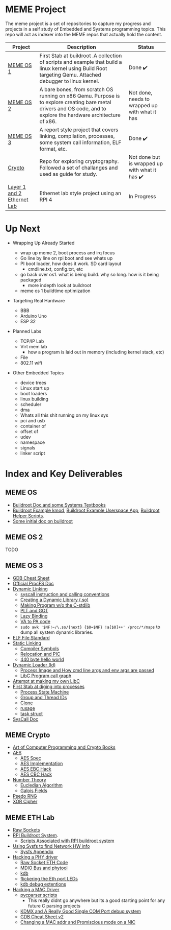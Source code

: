 # MEME Project

The meme project is a set of repositories to capture my progress and projects in a self study of Embedded and Systems programming topics. This repo will act as indexer into the MEME repos that actually hold the content.

| Project | Description | Status |
| --- | --- | --- |
| [MEME OS 1](https://github.com/tanner-johnson2718/MEME_OS) | First Stab at buildroot .A collection of scripts and example that build a linux kernel using Build Root targeting Qemu. Attached debugger to linux kernel. | Done :heavy_check_mark: |
| [MEME OS 2](https://github.com/tanner-johnson2718/MEME_OS_2) | A bare bones, from scratch OS running on x86 Qemu. Purpose is to explore creating bare metal drivers and OS code, and to explore the hardware architecture of x86. | Not done, needs to wrapped up with what it has |
| [MEME OS 3](https://github.com/tanner-johnson2718/MEME_OS_3) | A report style project that covers linking, compilation, processes, some system call information, ELF format, etc.| Done :heavy_check_mark: |
| [Crypto](https://github.com/tanner-johnson2718/Crypto) | Repo for exploring cryptography. Followed a set of challanges and used as guide for study. | Not done but is wrapped up with what it has :heavy_check_mark: |
| [Layer 1 and 2 Ethernet Lab](https://github.com/tanner-johnson2718/MEME_ETH_LAB) | Ethernet lab style project using an RPI 4 | In Progress |

# Up Next

* Wrapping Up Already Started
    * wrap up meme 2, boot process and irq focus 
    * Go line by line on rpi boot and see whats up
    * PI boot loader,  how does it work. SD card layout
        * cmdline.txt, config.txt, etc
    * go back over os1. what is being build. why so long. how is it being packaged
        * more indepth look at buildroot
    * meme os 1 buildtime optimization

* Targeting Real Hardware
    * BBB
    * Arduino Uno
    * ESP 32

* Planned Labs
    * TCP/IP Lab
    * Virt mem lab
        * how a program is laid out in memory (including kernel stack, etc)
    * File
    * 802.11 wifi 

* Other Embedded Topics
    * device trees
    * Linux start up
    * boot loaders
    * linux building
    * scheduler
    * dma
    * Whats all this shit running on my linux sys
    * pci and usb
    * container of
    * offset of
    * udev
    * namespace
    * signals
    * linker script

# Index and Key Deliverables

## MEME OS

* [Buildroot Doc and some Systems Textbooks](https://github.com/tanner-johnson2718/MEME_OS/tree/master/docs)
* [Buildroot Example kmod](https://github.com/tanner-johnson2718/MEME_OS/tree/master/kernel-modules/hellomod), [Buildroot Example Userspace App](https://github.com/tanner-johnson2718/MEME_OS/tree/master/user-apps/hello), [Buildroot Helper Scripts](https://github.com/tanner-johnson2718/MEME_OS/tree/master/scripts).
* [Some initial doc on buildroot](https://github.com/tanner-johnson2718/MEME_OS/tree/master#buildroot-and-linux-menuconfig)

## MEME OS 2

TODO

## MEME OS 3

* [GDB Cheat Sheet](https://github.com/tanner-johnson2718/MEME_OS_3/tree/main/Appendix/GDB#my-gdb-cheat-sheet)
* [Official ProcFS Doc](https://docs.kernel.org/filesystems/proc.html)
* [Dynamic Linking](https://github.com/tanner-johnson2718/MEME_OS_3/tree/main/Dynamic_Linking)
    * [syscall instruction and calling conventions](https://github.com/tanner-johnson2718/MEME_OS_3/tree/main/Dynamic_Linking#exercise-make-your-own-print-shared-library)
    * [Creating a Dynamic Library (.so)](https://github.com/tanner-johnson2718/MEME_OS_3/tree/main/Dynamic_Linking#exercise-make-your-own-print-shared-library)
    * [Making Program w/o the C-stdlib](https://github.com/tanner-johnson2718/MEME_OS_3/tree/main/Dynamic_Linking#exercise-make-your-own-print-shared-library)
    * [PLT and GOT](https://github.com/tanner-johnson2718/MEME_OS_3/tree/main/Dynamic_Linking#got-and-plt)
    * [Lazy Binding](https://github.com/tanner-johnson2718/MEME_OS_3/tree/main/Dynamic_Linking#lazy-binding)
    * [VA to PA code](https://github.com/tanner-johnson2718/MEME_OS_3/tree/main/Dynamic_Linking#physical-addresses-and-multiple-users)
    * `sudo awk '$NF!~/\.so/{next} {$0=$NF} !a[$0]++' /proc/*/maps` to dump all system dynamic libraries.
* [ELF File Standard](https://github.com/tanner-johnson2718/MEME_OS_3/tree/main/Hello_World#overview0)
* [Static Linking](https://github.com/tanner-johnson2718/MEME_OS_3/tree/main/Linking)
    * [Compiler Symbols](https://github.com/tanner-johnson2718/MEME_OS_3/tree/main/Linking#globals-locals-externs-functions-and-their-symbols)
    * [Relocation and PIC](https://github.com/tanner-johnson2718/MEME_OS_3/tree/main/Linking#relocation)
    * [440 byte hello world](https://github.com/tanner-johnson2718/MEME_OS_3/tree/main/Linking#exercise-create-a-minimal-hello-world)
* [Dynamic Loader (ld)](https://github.com/tanner-johnson2718/MEME_OS_3/tree/main/Loading)
    * [Process Image and How cmd line args and env args are passed](https://github.com/tanner-johnson2718/MEME_OS_3/tree/main/Loading#command-line-args-and-environment-variables)
    * [LibC Program call graph](https://github.com/tanner-johnson2718/MEME_OS_3/tree/main/Loading#libc-and-dynamic-linker-invocation)
* [Attempt at making my own LibC](https://github.com/tanner-johnson2718/MEME_OS_3/tree/main/MEME_Lib)
* [First Stab at diging into processes](https://github.com/tanner-johnson2718/MEME_OS_3/tree/main/Processes)
    * [Process State Machine](https://github.com/tanner-johnson2718/MEME_OS_3/tree/main/Processes#process-creation-manipulation-and-execution)
    * [Group and Thread IDs](https://github.com/tanner-johnson2718/MEME_OS_3/tree/main/Processes#ids)
    * [Clone](https://github.com/tanner-johnson2718/MEME_OS_3/tree/main/Processes#ids)
    * [rusage](https://github.com/tanner-johnson2718/MEME_OS_3/tree/main/Processes#runtime-stats)
    * [task struct](https://github.com/tanner-johnson2718/MEME_OS_3/tree/main/Processes#linux-proc--task-structure)
* [SysCall Doc](https://github.com/tanner-johnson2718/MEME_OS_3/blob/main/System_Calls/README.md#exercise-make-your-own-syscall)

## MEME Crypto

* [Art of Computer Programming and Crypto Books](https://github.com/tanner-johnson2718/Crypto)
* [AES](https://github.com/tanner-johnson2718/Crypto/tree/master/AES)
    * [AES Spec](https://github.com/tanner-johnson2718/Crypto/blob/master/AES/AES_FIPS197.pdf)
    * [AES Implementation](https://github.com/tanner-johnson2718/Crypto/blob/master/AES/aes.py)
    * [AES EBC Hack](https://github.com/tanner-johnson2718/Crypto/blob/master/AES/aes_ebc_break.py)
    * [AES CBC Hack](https://github.com/tanner-johnson2718/Crypto/blob/master/AES/cbc_bit_flip.py)
* [Number Theory](https://github.com/tanner-johnson2718/Crypto/tree/master/number_theory)
    * [Eucledian Algorithm](https://github.com/tanner-johnson2718/Crypto/blob/master/number_theory/Euclidean_Algo.pdf)
    * [Galois Fields](https://github.com/tanner-johnson2718/Crypto/blob/master/number_theory/galois.pdf)
* [Psedo RNG](https://github.com/tanner-johnson2718/Crypto/tree/master/prng)
* [XOR Cipher](https://github.com/tanner-johnson2718/Crypto/tree/master/xor_cipher)

## MEME ETH Lab

* [Raw Sockets](https://github.com/tanner-johnson2718/MEME_ETH_LAB/tree/master/external_packages/ethraw)
* [RPI Buildroot System](https://github.com/tanner-johnson2718/MEME_ETH_LAB/tree/master/P2.2).
    * [Scripts Associated with RPI buildroot system](https://github.com/tanner-johnson2718/MEME_ETH_LAB/tree/master/P2.2)
* [Using Sysfs to find Network HW info](https://github.com/tanner-johnson2718/MEME_ETH_LAB/tree/master/P2.1#using-sysfs-to-play-with-rpi-eth-devices)
    * [Sysfs Appendix](https://github.com/tanner-johnson2718/MEME_ETH_LAB/tree/master/P2.1#sysfs-appendix)
* [Hacking a PHY driver](https://github.com/tanner-johnson2718/MEME_ETH_LAB/blob/master/P2.2/README.md#hacking-the-bcm54213pe-driver)
    * [Raw Socket ETH Code](https://github.com/tanner-johnson2718/MEME_ETH_LAB/tree/master/extern_packages/ethraw)
    * [MDIO Bus and phytool](https://github.com/tanner-johnson2718/MEME_ETH_LAB/blob/master/P2.2/README.md#mdio-bus-hacking)
    * [kdb](https://github.com/tanner-johnson2718/MEME_ETH_LAB/blob/master/P2.2/README.md#setting-up-the-debug-environment)
    * [flickering the Eth port LEDs](https://github.com/tanner-johnson2718/MEME_ETH_LAB/blob/master/P2.2/README.md#messing-with-the-leds)
    * [kdb debug extentions](https://github.com/tanner-johnson2718/MEME_ETH_LAB/tree/master/extern_packages/kdbhelper)
* [Hacking a MAC Driver](https://github.com/tanner-johnson2718/MEME_ETH_LAB/tree/master/P2.3)
    * [pycparser scripts](https://github.com/tanner-johnson2718/MEME_ETH_LAB/tree/master/scripts/cpygdb)
        * This really didnt go anywhere but its a good starting point for any future C parsing projects
    * [KDMX and A Really Good Single COM Port debug system](https://github.com/tanner-johnson2718/MEME_ETH_LAB/blob/master/P2.3/gdb_revisited.md)
    * [GDB Cheat Sheet v2](https://github.com/tanner-johnson2718/MEME_ETH_LAB/blob/master/P2.3/gdb_revisited.md#gdb-cheat-sheet-20)
    * [Changing a MAC addr and Promiscious mode on a NIC](https://github.com/tanner-johnson2718/MEME_ETH_LAB/blob/master/P2.3/init_notes.md)
